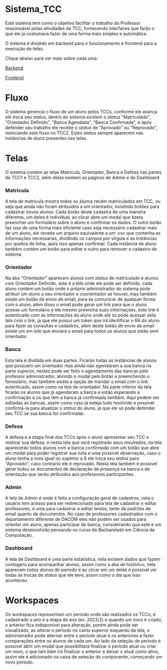 # Sistema_TCC

Este sistema tem como o objetivo facilitar o trabalho do Professor responsável pelas atividades de TCC, fornecendo interfaces que farão o que ele ja costumava fazer de uma forma mais simples e automática.

O sistema é dividido em backend para o funcionamento e frontend para a execução de telas.

Clique abaixo para ver mais sobre cada uma:

[Backend](Backend/README.md)

[Frontend](frontend/README.md)

# Fluxo

O sistema gerencia o fluxo de um aluno pelos TCCs, conforme ele avança ele troca seu *status*, dentro do sistema existem o *status* "Matriculado", "Orientador Definido", "Banca Agendada", "Banca Confirmada", e após defender seu trabalho ele recebe o *status* de "Aprovado" ou "Reprovado", reiniciando este fluxo no TCC2. Estes *status* sempre aparecem nas instâncias de aluno presentes nas telas.

# Telas

O sistema contém as telas Matrícula, Orientador, Banca e Defesa nas partes de TCC1 e TCC2, além delas existem as páginas de Admin e de Dashboard

### Matricula 

A tela de matrícula mostra todos os alunos recém matriculados em TCC, ou seja que ainda não foram atribuídos a um orientador, existindo botões para cadastrar novos alunos. Cada botão deste cadastra de uma maneira diferente, um deles é individual, ao clicar abre um modal que basta preencher um formulário sobre o aluno e confirmar os dados. O outro botão faz isso de uma forma mais eficiente caso seja necessário cadastrar mais de um aluno, ele recebe um arquivo equivalente a um .csv que contenha as informações necessárias, dividindo os campos por vírgula e as instâncias por quebra de linha, após isso apenas confirmar.
Cada instância de aluno também contém um botão para editar e outro para remover o cadastro do sistema.

### Orientador

Na aba "Orientador" aparecem alunos com *status* de matriculado e alunos com Orientador Definido, esta é a tela onde ele pode ser definido, cada aluno contém um botão onde o próprio administrador do sistema pode atribuir um aluno a seu orientador e coorientador se houver, mas também existe um botão de envio de email, para se comunicar de qualquer forma com o aluno, além disso o email pode gerar um link para que o aluno acesse um formulário e ele mesmo preencha suas informações, este link é autenticado com as informações do aluno onde ele só pode acessar esta tela com o link, ja que ele possui um token que irá identificar o RA do aluno para fazer as consultas e cadastros, além deste botão de envio de email existe um em lote que enviará o email para todos os alunos que estão sem orientador.

### Banca

Esta tela é dividida em duas partes. Ficarão todas as instâncias de alunos que possuem um orientador mas ainda não agendaram a sua banca na parte superior, nestes pode ser feito o agendamento das bancas pelo professor administrador, abrindo o modal pelo botão e preenchendo o formulário, mas também existe a opção de mandar o email com o link autenticado, assim como na tela de orientador.
Na parte inferior da tela ficarão os alunos que já agendaram a banca e estão esperando a confirmação e os que têm a banca já confirmada também. Aqui podem ser editadas as bancas, assim como caso já esteja tudo resolvido e possível confirmá-la para atualizar o *status* do aluno, já que ele só pode defender seu TCC se sua banca for confirmada.

### Defesa

A defesa é a etapa final dos TCCs após o aluno apresentar seu TCC e realizar sua defesa, e nesta tela que será registrado seus resultados, na tela aparecerão todos alunos com a banca confirmada com um botão que abre um modal para poder registrar sua nota e uma possível observação, caso o aluno tenha a nota igual ou superior a 6 ele troca seu *status* para "Aprovado", caso contrario ele é reprovado. Nesta tela também é possível gerar todos os documentos de declaração de presença na banca e de orientação que serão atribuídos aos professores participantes.

### Admin

A tela de Admin é onde é feita a configuração geral de cadastros, nela o usuário tem acesso para ser redirecionado para tela de cadastrar e editar professores, e uma para cadastrar e editar textos, tanto de padrões de email quanto de documentos.
No caso de professores cadastrados com o departamento diferente de DACOM eles não podem ser usados para orientar um aluno, apenas participar de banca, considerando que este é um sistema desenvolvido pensando no curso de Bacharelado em Ciência da Computação.

### Dashboard

A tela de Dashboard é uma parte estatística, nela existem dados que fazem contagens para acompanhar alunos, assim como a aba de histórico, nela aparecem todos alunos do período e ao clicar em um deles é possível ver todas as trocas de *status* que ele teve, assim como o dia que isso aconteceu.

# Workspaces

Os workspaces representam um período onde são realizados os TCCs, é cadastrado o ano e a etapa do ano (ex: 2023/2) e quando um novo é criado, o anterior fica indisponível para alteração, porém ainda pode ser visualizado, ao alterar o período no canto superior esquerdo da tela, o administrador pode alternar entre o período atual e os anteriores e fazer comparações entre os alunos de cada um. Ao lado da seleção de período é possível abrir um modal que possibilitará finalizar o período atual ou criar um novo, o que tam bém irá finalizar o anterior e deixar o atual como ativo, assim ele é adicionado na caixa de seleção do componente, começando um novo período.

